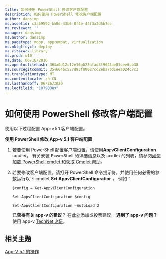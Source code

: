 ```yaml
---
title: 如何使用 PowerShell 修改客户端配置
description: 如何使用 PowerShell 修改客户端配置
author: dansimp
ms.assetid: c3a59592-bb0d-43b6-8f4e-44f3a2d5b7ea
ms.reviewer: ''
manager: dansimp
ms.author: dansimp
ms.pagetype: mdop, appcompat, virtualization
ms.mktglfcycl: deploy
ms.sitesec: library
ms.prod: w10
ms.date: 06/16/2016
ms.openlocfilehash: 368a0d12c12e10a623afad3f9040ae01cee6cb38
ms.sourcegitcommit: 354664bc527d93f80687cd2eba70d1eea024c7c3
ms.translationtype: MT
ms.contentlocale: zh-CN
ms.lasthandoff: 06/26/2020
ms.locfileid: "10798389"
---
```

# 如何使用 PowerShell 修改客户端配置


使用以下过程配置 App-v 5.1 客户端配置。

**使用 PowerShell 修改 App-v 5.1 客户端配置**

1.  若要使用 PowerShell 配置客户端设置，请使用**AppvClientConfiguration** cmdlet。 有关安装 PowerShell 的详细信息以及 cmdlet 的列表，请参阅[如何加载 PowerShell cmdlet 和获取 Cmdlet 帮助](how-to-load-the-powershell-cmdlets-and-get-cmdlet-help-51.md)。

2.  若要修改客户端配置，请打开 PowerShell 命令提示符，并使用任何必需的参数运行以下 cmdlet **Set AppvClientConfiguration** 。 例如：

    `$config = Get-AppvClientConfiguration`

    `Set-AppvClientConfiguration $config`

    `Set-AppvClientConfiguration –AutoLoad 2`

    已**获得有关 app-v 的建议**？ 在[此处](http://appv.uservoice.com/forums/280448-microsoft-application-virtualization)添加或投票建议。 **遇到了 app-v 问题？** 使用 app-v [TechNet 论坛](https://social.technet.microsoft.com/Forums/home?forum=mdopappv)。

## 相关主题


[App-V 5.1 的操作](operations-for-app-v-51.md)

 

 





